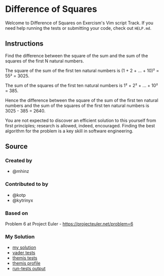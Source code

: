 # Difference of Squares

Welcome to Difference of Squares on Exercism's Vim script Track.
If you need help running the tests or submitting your code, check out `HELP.md`.

## Instructions

Find the difference between the square of the sum and the sum of the squares of the first N natural numbers.

The square of the sum of the first ten natural numbers is
(1 + 2 + ... + 10)² = 55² = 3025.

The sum of the squares of the first ten natural numbers is
1² + 2² + ... + 10² = 385.

Hence the difference between the square of the sum of the first ten natural numbers and the sum of the squares of the first ten natural numbers is 3025 - 385 = 2640.

You are not expected to discover an efficient solution to this yourself from first principles; research is allowed, indeed, encouraged.
Finding the best algorithm for the problem is a key skill in software engineering.

## Source

### Created by

- @mhinz

### Contributed to by

- @kotp
- @kytrinyx

### Based on

Problem 6 at Project Euler - https://projecteuler.net/problem=6

### My Solution

- [my solution](./difference_of_squares.vim)
- [vader tests](./difference_of_squares.vader)
- [themis tests](./themis.vimspec)
- [themis profile](./profile.txt)
- [run-tests output](./run-tests-vimscript.txt)
